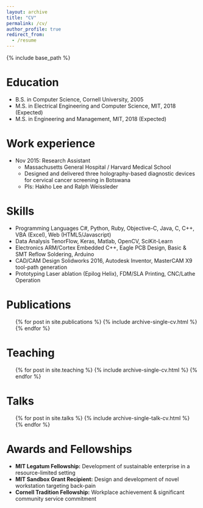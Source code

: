 ```yaml
---
layout: archive
title: "CV"
permalink: /cv/
author_profile: true
redirect_from:
  - /resume
---
```


{% include base_path %}

Education
======
* B.S. in Computer Science, Cornell University, 2005
* M.S. in Electrical Engineering and Computer Science, MIT, 2018 (Expected)
* M.S. in Engineering and Management, MIT, 2018 (Expected)

Work experience
======
* Nov 2015: Research Assistant
  * Massachusetts General Hospital / Harvard Medical School
  * Designed and delivered three holography-based diagnostic devices for cervical cancer screening in Botswana
  * PIs: Hakho Lee and Ralph Weissleder
  
Skills
======
* Programming Languages 
  C#, Python, Ruby, Objective-C, Java, C, C++, VBA (Excel), Web (HTML5/Javascript)
* Data Analysis 
  TenorFlow, Keras, Matlab, OpenCV, SciKit-Learn
* Electronics 
  ARM/Cortex Embedded C++, Eagle PCB Design, Basic & SMT Reflow Soldering, Arduino
* CAD/CAM Design 
  Solidworks 2016, Autodesk Inventor, MasterCAM X9 tool-path generation
* Prototyping 
  Laser ablation (Epilog Helix), FDM/SLA Printing, CNC/Lathe Operation


Publications
======
  <ul>{% for post in site.publications %}
    {% include archive-single-cv.html %}
  {% endfor %}</ul>
  
Teaching
======
  <ul>{% for post in site.teaching %}
    {% include archive-single-cv.html %}
  {% endfor %}</ul>
  
Talks
======
  <ul>{% for post in site.talks %}
    {% include archive-single-talk-cv.html %}
  {% endfor %}</ul>
  
Awards and Fellowships
======
* **MIT Legatum Fellowship:**
  Development of sustainable enterprise in a resource-limited setting
* **MIT Sandbox Grant Recipient:**
  Design and development of novel workstation targeting back-pain
* **Cornell Tradition Fellowship:**
  Workplace achievement & significant community service commitment
